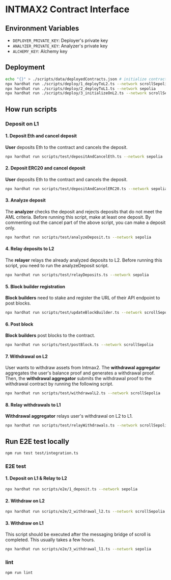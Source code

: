 # INTMAX2 Contract Interface

## Environment Variables

- `DEPLOYER_PRIVATE_KEY`: Deployer's private key
- `ANALYZER_PRIVATE_KEY`: Analyzer's private key
- `ALCHEMY_KEY`: Alchemy key

## Deployment

```sh
echo "{}" > ./scripts/data/deployedContracts.json # initialize contract addresses
npx hardhat run ./scripts/deploy/1_deployToL2.ts --network scrollSepolia
npx hardhat run ./scripts/deploy/2_deployToL1.ts --network sepolia
npx hardhat run ./scripts/deploy/3_initializeOnL2.ts --network scrollSepolia
```

## How run scripts

### Deposit on L1

#### 1. Deposit Eth and cancel deposit

**User** deposits Eth to the contract and cancels the deposit.

```sh
npx hardhat run scripts/test/depositAndCancelEth.ts --network sepolia
```

#### 2. Deposit ERC20 and cancel deposit

**User** deposits Eth to the contract and cancels the deposit.

```sh
npx hardhat run scripts/test/depositAndCancelERC20.ts --network sepolia
```

#### 3. Analyze deposit

The **analyzer** checks the deposit and rejects deposits that do not meet the AML criteria.
Before running this script, make at least one deposit.
By commenting out the cancel part of the above script, you can make a deposit only.

```sh
npx hardhat run scripts/test/analyzeDeposit.ts --network sepolia
```

#### 4. Relay deposits to L2

The **relayer** relays the already analyzed deposits to L2.
Before running this script, you need to run the analyzeDeposit script.

```sh
npx hardhat run scripts/test/relayDeposits.ts --network sepolia
```

#### 5. Block builder registration

**Block builders** need to stake and register the URL of their API endpoint to post blocks.

```sh
npx hardhat run scripts/test/updateBlockBuilder.ts --network scrollSepolia
```

#### 6. Post block

**Block builders** post blocks to the contract.

```sh
npx hardhat run scripts/test/postBlock.ts --network scrollSepolia
```

#### 7. Withdrawal on L2

User wants to withdraw assets from Intmax2. The **withdrawal aggregator** aggregates the user's balance proof and generates a withdrawal proof. Then, the **withdrawal aggregator** submits the withdrawal proof to the withdrawal contract by running the following script.

```sh
npx hardhat run scripts/test/withdrawalL2.ts --network scrollSepolia
```

#### 8. Relay withdrawals to L1

**Withdrawal aggregator** relays user's withdrawal on L2 to L1.

```sh
npx hardhat run scripts/test/relayWithdrawals.ts --network scrollSepolia
```

## Run E2E test locally

```sh
npm run test test/integration.ts
```

### E2E test

#### 1. Deposit on L1 & Relay to L2

```sh
npx hardhat run scripts/e2e/1_deposit.ts --network sepolia
```

#### 2. Withdraw on L2

```sh
npx hardhat run scripts/e2e/2_withdrawal_l2.ts --network scrollSepolia
```

#### 3. Withdraw on L1

This script should be executed after the messaging bridge of scroll is completed. This usually takes a few hours.

```sh
npx hardhat run scripts/e2e/3_withdrawal_l1.ts --network sepolia
```

### lint

```sh
npm run lint
```
